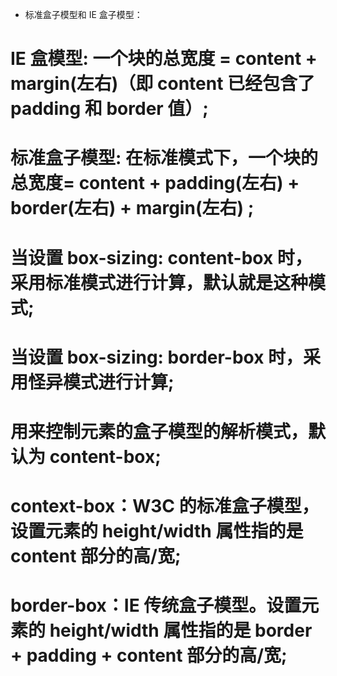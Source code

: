- 标准盒子模型和 IE 盒子模型：

# IE 盒模型: 一个块的总宽度 = content + margin(左右)（即 content 已经包含了 padding 和 border 值）;

# 标准盒子模型: 在标准模式下，一个块的总宽度= content + padding(左右) + border(左右) + margin(左右) ;

# 当设置 box-sizing: content-box 时，采用标准模式进行计算，默认就是这种模式;

# 当设置 box-sizing: border-box 时，采用怪异模式进行计算;

# 用来控制元素的盒子模型的解析模式，默认为 content-box;

# context-box：W3C 的标准盒子模型，设置元素的 height/width 属性指的是 content 部分的高/宽;

# border-box：IE 传统盒子模型。设置元素的 height/width 属性指的是 border + padding + content 部分的高/宽;
